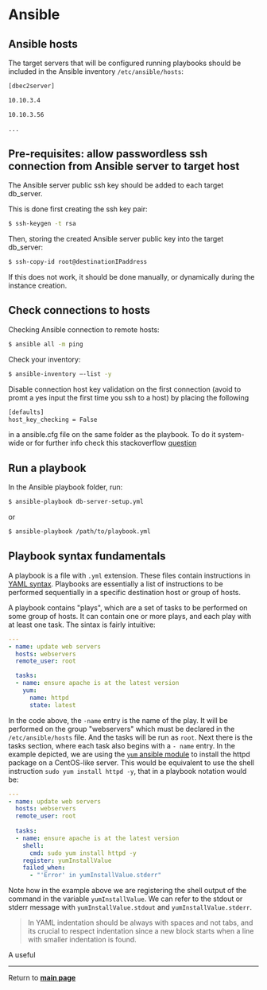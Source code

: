 # Ansible

## Ansible hosts

The target servers that will be configured running playbooks should be included in the Ansible inventory ```/etc/ansible/hosts```:

```sh
[dbec2server]

10.10.3.4

10.10.3.56

...
```

## Pre-requisites: allow passwordless ssh connection from Ansible server to target host

The Ansible server public ssh key should be added to each target db_server.

This is done first creating the ssh key pair:
```sh
$ ssh-keygen -t rsa
``` 

Then, storing the created Ansible server public key into the target db_server:
```sh
$ ssh-copy-id root@destinationIPaddress
```

If this does not work, it should be done manually, or dynamically during the instance creation.

## Check connections to hosts

Checking Ansible connection to remote hosts:
```sh
$ ansible all -m ping
```

Check your inventory: 
```sh
$ ansible-inventory –-list -y
```

Disable connection host key validation on the first connection (avoid to promt a yes input the first time you ssh to a host) by placing the following
```sh
[defaults]
host_key_checking = False
```
in a ansible.cfg file on the same folder as the playbook. To do it system-wide or for further info check this stackoverflow [question](https://stackoverflow.com/questions/32297456/how-to-ignore-ansible-ssh-authenticity-checking)

## Run a playbook

In the Ansible playbook folder, run:

```sh
$ ansible-playbook db-server-setup.yml
```
or
```sh
$ ansible-playbook /path/to/playbook.yml
```

## Playbook syntax fundamentals

A playbook is a file with `.yml` extension. These files contain instructions in [YAML syntax](https://docs.ansible.com/ansible/latest/reference_appendices/YAMLSyntax.html#yaml-syntax).
Playbooks are essentially a list of instructions to be performed sequentially in a specific destination host or group of hosts.

A playbook contains "plays", which are a set of tasks to be performed on some group of hosts. It can contain one or more plays, and each play with at least one task. The sintax is fairly intuitive:
```yaml
---
- name: update web servers
  hosts: webservers
  remote_user: root

  tasks:
  - name: ensure apache is at the latest version
    yum:
      name: httpd
      state: latest
```
In the code above, the `-name` entry is the name of the play. It will be performed on the group "webservers" which must be declared in the `/etc/ansible/hosts` file. And the tasks will be run as `root`. 
Next there is the tasks section, where each task also begins with a `- name` entry. In the example depicted, we are using the [`yum` ansible module](https://docs.ansible.com/ansible/latest/collections/ansible/builtin/yum_module.html) to install the httpd package on a CentOS-like server. This would be equivalent to use the shell instruction ```sudo yum install httpd -y```, that in a playbook notation would be:
```yaml
---
- name: update web servers
  hosts: webservers
  remote_user: root
  
  tasks:
  - name: ensure apache is at the latest version
    shell:
      cmd: sudo yum install httpd -y
    register: yumInstallValue
    failed_when:
      - "'Error' in yumInstallValue.stderr"
```
Note how in the example above we are registering the shell output of the command in the variable `yumInstallValue`. We can refer to the stdout or stderr message with  `yumInstallValue.stdout` and `yumInstallValue.stderr`.

> In YAML indentation should be always with spaces and not tabs, and its crucial to respect indentation since a new block starts when a line with smaller indentation is found. 

A useful 

***

Return to **[main page](../README.md)** 
